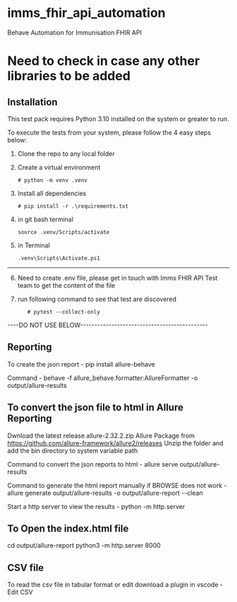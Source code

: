 # imms_fhir_api_automation

Behave Automation for Immunisation FHIR API

# Need to check in case any other libraries to be added

## Installation

This test pack requires Python 3.10 installed on the system or greater to run.

To execute the tests from your system, please follow the 4 easy steps below:

1. Clone the repo to any local folder
2. Create a virtual environment

    ```console
    # python -m venv .venv
    ```

3. Install all dependencies

    ```console
    # pip install -r .\requirements.txt
    ```

4. in git bash terminal

    ```console
    source .venv/Scripts/activate
    ```

5. in Terminal 
    
    ```console
    .venv\Scripts\Activate.ps1

    ```

------------------------------------------------------------------------

6. Need to create .env file, please get in touch with Imms FHIR API Test team to get the content of the file

7. run following command to see that test are discovered
 
     ```console
        # pytest --collect-only
     ```



----DO NOT USE BELOW---------------------------------------------

Reporting
-----------------------------------------------------

To create the json report -
    pip install allure-behave

Command -
    behave -f allure_behave.formatter:AllureFormatter -o output/allure-results

To convert the json file to html in Allure Reporting
----------------------------------------------------

Dwnload the latest release allure-2.32.2.zip Allure Package from <https://github.com/allure-framework/allure2/releases>
Unzip the folder and add the bin directory to system variable path

Command to convert the json reports to html -
    allure serve output/allure-results

Command to generate the html report manually if BROWSE does not work -
allure generate output/allure-results -o output/allure-report --clean

Start a http server to view the results -
python -m http.server

To Open the index.html file
----------------------------------------------------

cd output/allure-report
python3 -m http.server 8000

CSV file
----------------------------------------------------

 To read the csv file in tabular format or edit download a plugin in vscode - Edit CSV
